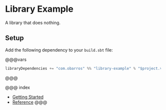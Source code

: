 # Library Example

A library that does nothing.

## Setup

Add the following dependency to your `build.sbt` file:

@@@vars
``` scala
libraryDependencies += "com.obarros" %% "library-example" % "$project.version$"
```
@@@

@@@ index
* [Getting Started](getting-started.md)
* [Reference](reference.md)
@@@

